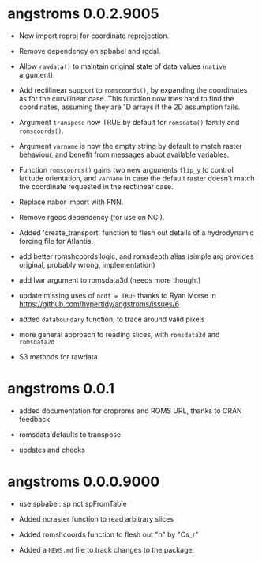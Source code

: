 # angstroms 0.0.2.9005

* Now import reproj for coordinate reprojection. 

* Remove dependency on spbabel and rgdal. 

* Allow `rawdata()` to maintain original state of data values (`native` argument). 

* Add rectilinear support to `romscoords()`, by expanding the coordinates as for the curvilinear case.  This function now tries hard to find the coordinates, assuming they are 1D arrays if the 2D assumption fails. 

* Argument `transpose` now TRUE by default for `romsdata()` family and `romscoords()`.

* Argument `varname` is now the empty string by default to match raster behaviour, and benefit 
from messages abuot available variables. 

* Function `romscoords()` gains two new arguments `flip_y` to control latitude orientation, and `varname` in case the default raster doesn't match the coordinate requested in the rectlinear case. 

* Replace nabor import with FNN. 

* Remove rgeos dependency (for use on NCI). 

* Added 'create_transport' function to flesh out details of a hydrodynamic forcing file for Atlantis. 

* add better romshcoords logic, and romsdepth alias (simple arg provides original, 
probably wrong, implementation)

* add lvar argument to romsdata3d (needs more thought)

* update missing uses of `ncdf = TRUE` thanks to Ryan Morse in https://github.com/hypertidy/angstroms/issues/6

* added `databoundary` function, to trace around valid pixels

* more general approach to reading slices, with `romsdata3d` and `romsdata2d`

* S3 methods for rawdata

# angstroms 0.0.1

* added documentation for croproms and ROMS URL, thanks to CRAN feedback

* romsdata defaults to transpose

* updates and checks


# angstroms 0.0.0.9000

* use spbabel::sp not spFromTable

* Added ncraster function to read arbitrary slices

* Added romshcoords function to flesh out "h" by "Cs_r"

* Added a `NEWS.md` file to track changes to the package.



